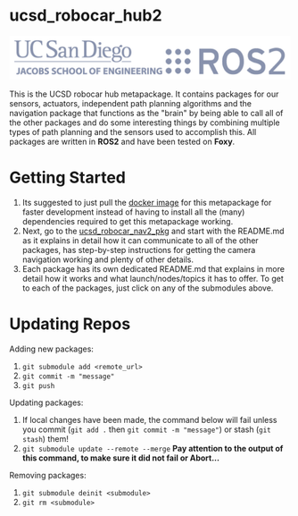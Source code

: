 # ucsd_robocar_hub2

<img src="ucsd_ros2_logos.png">

This is the UCSD robocar hub metapackage. It contains packages for our sensors, actuators, independent path planning algorithms and the navigation package that functions as the "brain" by being able to call all of the other packages and do some interesting things by combining multiple types of path planning and the sensors used to accomplish this. All packages are written in **ROS2** and have been tested on **Foxy**.

# Getting Started 
1. Its suggested to just pull the <a href="https://hub.docker.com/r/djnighti/ucsd_robocar" >docker image</a> for this metapackage for faster development instead of having to install all the (many) dependencies required to get this metapackage working.
1. Next, go to the <a href="https://gitlab.com/ucsd_robocar2/ucsd_robocar_nav2_pkg#work-flow-to-use-this-repository" >ucsd_robocar_nav2_pkg</a> and start with the README.md as it explains in detail how it can communicate to all of the other packages, has step-by-step instructions for getting the camera navigation working and plenty of other details.
1. Each package has its own dedicated README.md that explains in more detail how it works and what launch/nodes/topics it has to offer. To get to each of the packages, just click on any of the submodules above. 

# Updating Repos
Adding new packages: 
1. `git submodule add <remote_url>`
1. `git commit -m "message"`
1. `git push`

Updating packages: 
1. If local changes have been made, the command below will fail unless you commit (`git add .` then `git commit -m "message"`) or stash (`git stash`) them! 
1. `git submodule update --remote --merge` **Pay attention to the output of this command, to make sure it did not fail or Abort...**

Removing packages:
1. `git submodule deinit <submodule>`
1. `git rm <submodule>`
